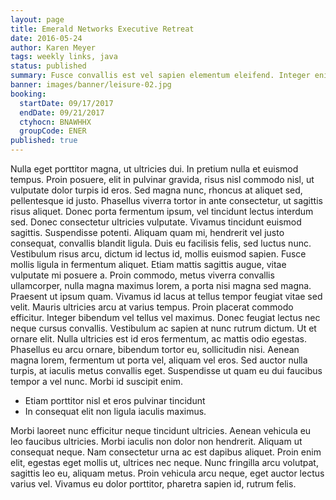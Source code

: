 ```yaml
---
layout: page
title: Emerald Networks Executive Retreat
date: 2016-05-24
author: Karen Meyer
tags: weekly links, java
status: published
summary: Fusce convallis est vel sapien elementum eleifend. Integer enim sem.
banner: images/banner/leisure-02.jpg
booking:
  startDate: 09/17/2017
  endDate: 09/21/2017
  ctyhocn: BNAWHHX
  groupCode: ENER
published: true
---
```

Nulla eget porttitor magna, ut ultricies dui. In pretium nulla et euismod tempus. Proin posuere, elit in pulvinar gravida, risus nisl commodo nisl, ut vulputate dolor turpis id eros. Sed magna nunc, rhoncus at aliquet sed, pellentesque id justo. Phasellus viverra tortor in ante consectetur, ut sagittis risus aliquet. Donec porta fermentum ipsum, vel tincidunt lectus interdum sed. Donec consectetur ultricies vulputate. Vivamus tincidunt euismod sagittis. Suspendisse potenti. Aliquam quam mi, hendrerit vel justo consequat, convallis blandit ligula. Duis eu facilisis felis, sed luctus nunc. Vestibulum risus arcu, dictum id lectus id, mollis euismod sapien. Fusce mollis ligula in fermentum aliquet. Etiam mattis sagittis augue, vitae vulputate mi posuere a. Proin commodo, metus viverra convallis ullamcorper, nulla magna maximus lorem, a porta nisi magna sed magna. Praesent ut ipsum quam.
Vivamus id lacus at tellus tempor feugiat vitae sed velit. Mauris ultricies arcu at varius tempus. Proin placerat commodo efficitur. Integer bibendum vel tellus vel maximus. Donec feugiat lectus nec neque cursus convallis. Vestibulum ac sapien at nunc rutrum dictum. Ut et ornare elit. Nulla ultricies est id eros fermentum, ac mattis odio egestas. Phasellus eu arcu ornare, bibendum tortor eu, sollicitudin nisi. Aenean magna lorem, fermentum ut porta vel, aliquam vel eros. Sed auctor nulla turpis, at iaculis metus convallis eget. Suspendisse ut quam eu dui faucibus tempor a vel nunc. Morbi id suscipit enim.

* Etiam porttitor nisl et eros pulvinar tincidunt
* In consequat elit non ligula iaculis maximus.

Morbi laoreet nunc efficitur neque tincidunt ultricies. Aenean vehicula eu leo faucibus ultricies. Morbi iaculis non dolor non hendrerit. Aliquam ut consequat neque. Nam consectetur urna ac est dapibus aliquet. Proin enim elit, egestas eget mollis ut, ultrices nec neque. Nunc fringilla arcu volutpat, sagittis leo eu, aliquam metus. Proin vehicula arcu neque, eget auctor lectus varius vel. Vivamus eu dolor porttitor, pharetra sapien id, rutrum felis.

